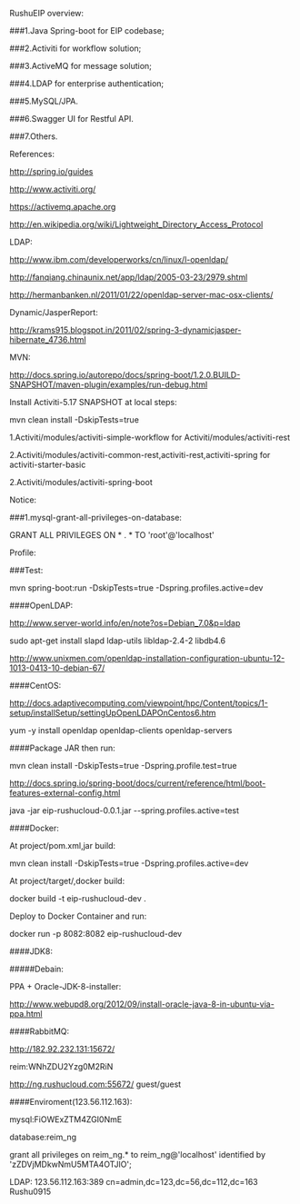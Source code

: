 RushuEIP overview:

###1.Java Spring-boot for EIP codebase;

###2.Activiti for workflow solution;

###3.ActiveMQ for message solution;

###4.LDAP for enterprise authentication;

###5.MySQL/JPA.

###6.Swagger UI for Restful API.

###7.Others.


References:

http://spring.io/guides

http://www.activiti.org/

https://activemq.apache.org

http://en.wikipedia.org/wiki/Lightweight_Directory_Access_Protocol


LDAP:

http://www.ibm.com/developerworks/cn/linux/l-openldap/

http://fanqiang.chinaunix.net/app/ldap/2005-03-23/2979.shtml

http://hermanbanken.nl/2011/01/22/openldap-server-mac-osx-clients/

Dynamic/JasperReport:

http://krams915.blogspot.in/2011/02/spring-3-dynamicjasper-hibernate_4736.html

MVN:

http://docs.spring.io/autorepo/docs/spring-boot/1.2.0.BUILD-SNAPSHOT/maven-plugin/examples/run-debug.html

Install Activiti-5.17 SNAPSHOT at local steps:

mvn clean install -DskipTests=true

1.Activiti/modules/activiti-simple-workflow for Activiti/modules/activiti-rest

2.Activiti/modules/activiti-common-rest,activiti-rest,activiti-spring for activiti-starter-basic

2.Activiti/modules/activiti-spring-boot

Notice:

###1.mysql-grant-all-privileges-on-database:

GRANT ALL PRIVILEGES ON * . * TO 'root'@'localhost'

Profile:

###Test:

mvn spring-boot:run -DskipTests=true -Dspring.profiles.active=dev

####OpenLDAP:

http://www.server-world.info/en/note?os=Debian_7.0&p=ldap

sudo apt-get install slapd ldap-utils libldap-2.4-2 libdb4.6

http://www.unixmen.com/openldap-installation-configuration-ubuntu-12-1013-0413-10-debian-67/

####CentOS:

http://docs.adaptivecomputing.com/viewpoint/hpc/Content/topics/1-setup/installSetup/settingUpOpenLDAPOnCentos6.htm

yum -y install openldap openldap-clients openldap-servers

####Package JAR then run:

mvn clean install -DskipTests=true -Dspring.profile.test=true

http://docs.spring.io/spring-boot/docs/current/reference/html/boot-features-external-config.html

java -jar eip-rushucloud-0.0.1.jar --spring.profiles.active=test

####Docker:

At project/pom.xml,jar build: 

mvn clean install -DskipTests=true -Dspring.profiles.active=dev

At project/target/,docker build:

docker build -t eip-rushucloud-dev .

Deploy to Docker Container and run:

docker run -p 8082:8082 eip-rushucloud-dev

####JDK8:

#####Debain:

PPA + Oracle-JDK-8-installer: 

http://www.webupd8.org/2012/09/install-oracle-java-8-in-ubuntu-via-ppa.html

####RabbitMQ:

http://182.92.232.131:15672/

reim:WNhZDU2Yzg0M2RiN

http://ng.rushucloud.com:55672/ guest/guest

####Enviroment(123.56.112.163):

mysql:FiOWExZTM4ZGI0NmE 

database:reim_ng

grant all privileges on reim_ng.* to reim_ng@'localhost' identified by 'zZDVjMDkwNmU5MTA4OTJlO';

LDAP: 123.56.112.163:389 cn=admin,dc=123,dc=56,dc=112,dc=163 Rushu0915